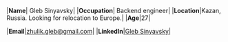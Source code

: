 |**Name**| Gleb Sinyavsky|
|**Occupation**| Backend engineer|
|**Location**|Kazan, Russia. Looking for relocation to Europe.|
|**Age**|27|
<!-- |**Expectations**|$50000-$70000| -->
|**Email**|[zhulik.gleb@gmail.com](mailto:zhulik.gleb@gmail.com)|
|**LinkedIn**|[Gleb Sinyavsky](https://www.linkedin.com/in/gleb-sinyavsky-65b0725a/)|
